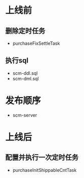 # 上线前

## 删除定时任务

- purchaseFixSettleTask

## 执行sql

- scm-ddl.sql
- scm-dml.sql

# 发布顺序

- scm-server

# 上线后

## 配置并执行一次定时任务

- purchaseInitShippableCntTask